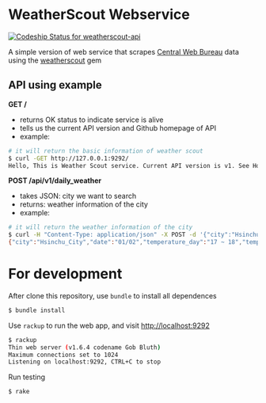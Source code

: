 # WeatherScout Webservice
[ ![Codeship Status for weatherscout-api](https://codeship.io/projects/a23b58c0-5dc5-0133-8052-3a8f5e5e1065/status?branch=master)](https://codeship.com/projects/124805)


A simple version of web service that scrapes [Central Web Bureau][1] data using the
[weatherscout][2] gem

## API using example

**GET /**
- returns OK status to indicate service is alive
- tells us the current API version and Github homepage of API
- example:
```sh
# it will return the basic information of weather scout
$ curl -GET http://127.0.0.1:9292/
Hello, This is Weather Scout service. Current API version is v1. See Homepage <a href="https://github.com/vicky-sunshine/weather-scout-api">Github repo</a>
```

**POST /api/v1/daily_weather**
- takes JSON: city we want to search
- returns: weather information of the city
- example:
```sh
# it will return the weather information of the city
$ curl -H "Content-Type: application/json" -X POST -d '{"city":"Hsinchu"}' http://127.0.0.1:9292/api/v1/daily_weather
{"city":"Hsinchu_City","date":"01/02","temperature_day":"17 ~ 18","temperature_night":"17 ~ 21","condition_day":"多雲時陰短暫雨","condition_night":"陰時多雲短暫雨","rain_probability":"60 %","tips":"白天東北季風減弱，晚起南方雲系北移有短暫雨\n昨(1)日，新竹市地區清晨東北季風影響，早晚氣溫低，，溫度在15.9到22.7度之間。\n今(2)日，白天東北季風減弱新竹地區為多雲，晚起南方雲系北移轉有短暫雨，氣溫18-21度，早晚注意保暖，晚上外出請帶雨具，空曠地區有強陣風請注意。\n今(2)日臺灣北部海面，早上起有風變，由偏南風轉偏北風，船隻請注意。\n"}
```

[1]:http://www.cwb.gov.tw/V7/index.htm
[2]:https://github.com/vicky-sunshine/weather-scout-scraper

# For development

After clone this repository, use `bundle` to install all dependences

```sh
$ bundle install
```

Use `rackup` to run the web app, and visit [http://localhost:9292](http://localhost:9292/)

```sh
$ rackup
Thin web server (v1.6.4 codename Gob Bluth)
Maximum connections set to 1024
Listening on localhost:9292, CTRL+C to stop
```

Run testing

```sh
$ rake
```
